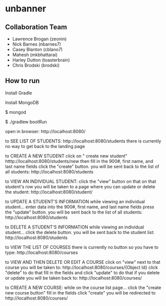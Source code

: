 # unbanner

## Collaboration Team

* Lawrence Brogan (zeonin)
* Nick Barnes (nbarnes7)
* Casey Blanton (cblano7)
* Mahesh (mkbhattarai)
* Harley Dutton (toasterbrain)
* Chris Brodski (brodski)

## How to run

Install Gradle

Install MongoDB

$ mongod

$ ./gradlew bootRun 

open in browser:
http://localhost:8080/

to SEE LIST OF STUDENTS:
http://localhost:8080/students
there is currently no way to get back to the landing page

to CREATE A NEW STUDENT click on " create new student"
htttp://localhost:8080/students/new
then fill in the 900#, first name, and last name fields
click the "create" button. you will be sent back to the list of all students:
http://localhost:8080/students

to VIEW AN INDIVIDUAL STUDENT:
click the "view" button on that on that student's row
you will be taken to a page where you can update or delete the student:
http://localhost:8080/student/<gibberish>

to UPDATE A STUDENT'S INFORMATION
while viewing an individual student...
enter data into the 900#, first name, and last name fields
press the "update" button. you will be sent back to the list of all students:
http://localhost:8080/students

to DELETE A STUDENT'S INFORMATION
while viewing an individual student...
click the delete button. you will be sent back to the student list:
http://localhost:8080/students

to VIEW THE LIST OF COURSES
there is currently no button so you have to type:
http://localhost:8080/courses

to VIEW AND THEN DELETE OR EDIT A COURSE
click on "view" next to that course
you will be taken to:
http://localhost:8080/courses/{Object Id}
click "delete" to do that
fill in the fields and click "update" to do that
if you delete or update you will be taken back to:
http://localhost:8080/courses/

to CREATE A NEW COURSE:
while on the course list page...
click the "create new course button"
fill in the fields
click "create"
you will be redirected to 
http://localhost:8080/courses/


